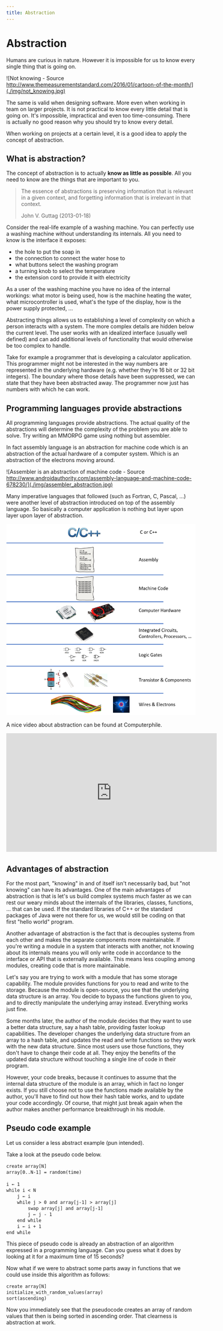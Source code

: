 ```yaml
---
title: Abstraction
---
```


# Abstraction

Humans are curious in nature. However it is impossible for us to know every single thing that is going on.

![Not knowing - Source http://www.themeasurementstandard.com/2016/01/cartoon-of-the-month/](./img/not_knowing.jpg)

The same is valid when designing software. More even when working in team on larger projects. It is not practical to know every little detail that is going on. It's impossible, impractical and even too time-consuming. There is actually no good reason why you should try to know every detail.

When working on projects at a certain level, it is a good idea to apply the concept of abstraction.

## What is abstraction?

The concept of abstraction is to actually **know as little as possible**. All you need to know are the things that are important to you.

> The essence of abstractions is preserving information that is relevant in a given context, and forgetting information that is irrelevant in that context.
>
> John V. Guttag (2013-01-18)

Consider the real-life example of a washing machine. You can perfectly use a washing machine without understanding its internals. All you need to know is the interface it exposes:

* the hole to put the soap in
* the connection to connect the water hose to
* what buttons select the washing program
* a turning knob to select the temperature
* the extension cord to provide it with electricity

As a user of the washing machine you have no idea of the internal workings: what motor is being used, how is the machine heating the water, what microcontroller is used, what's the type of the display, how is the power supply protected, ...

Abstracting things allows us to establishing a level of complexity on which a person interacts with a system. The more complex details are hidden below the current level. The user works with an idealized interface (usually well defined) and can add additional levels of functionality that would otherwise be too complex to handle.

Take for example a programmer that is developing a calculator application. This programmer might not be interested in the way numbers are represented in the underlying hardware (e.g. whether they're 16 bit or 32 bit integers). The boundary where those details have been suppressed, we can state that they have been abstracted away. The programmer now just has numbers with which he can work.

## Programming languages provide abstractions

All programming languages provide abstractions. The actual quality of the abstractions will determine the complexity of the problem you are able to solve. Try writing an MMORPG game using nothing but assembler.

In fact assembly language is an abstraction for machine code which is an abstraction of the actual hardware of a computer system. Which is an abstraction of the electrons moving around.

![Assembler is an abstraction of machine code - Source http://www.androidauthority.com/assembly-language-and-machine-code-678230/](./img/assembler_abstraction.jpg)

Many imperative languages that followed (such as Fortran, C, Pascal, ...) were another level of abstraction introduced on top of the assembly language. So basically a computer application is nothing but layer upon layer upon layer of abstraction.

![Layer upon layer of abstraction](./img/layer_upon_layer.png)

A nice video about abstraction can be found at Computerphile.

<iframe width="560" height="315" src="https://www.youtube.com/embed/ycl1VL0q1rs" frameborder="0" allow="accelerometer; autoplay; encrypted-media; gyroscope; picture-in-picture" allowfullscreen></iframe>

## Advantages of abstraction

For the most part, "knowing" in and of itself isn't necessarily bad, but "not knowing" can have its advantages. One of the main advantages of abstraction is that is let's us build complex systems much faster as we can rest our weary minds about the internals of the libraries, classes, functions, ... that can be used. If the standard libraries of C++ or the standard packages of Java were not there for us, we would still be coding on that first "hello world" program.

Another advantage of abstraction is the fact that is decouples systems from each other and makes the separate components more maintainable. If you're writing a module in a system that interacts with another, not knowing about its internals means you will only write code in accordance to the interface or API that is externally available. This means less coupling among modules, creating code that is more maintainable.

Let's say you are trying to work with a module that has some storage capability. The module provides functions for you to read and write to the storage. Because the module is open-source, you see that the underlying data structure is an array. You decide to bypass the functions given to you, and to directly manipulate the underlying array instead. Everything works just fine.

Some months later, the author of the module decides that they want to use a better data structure, say a hash table, providing faster lookup capabilities. The developer changes the underlying data structure from an array to a hash table, and updates the read and write functions so they work with the new data structure. Since most users use those functions, they don't have to change their code at all. They enjoy the benefits of the updated data structure without touching a single line of code in their program.

However, your code breaks, because it continues to assume that the internal data structure of the module is an array, which in fact no longer exists. If you still choose not to use the functions made available by the author, you'll have to find out how their hash table works, and to update your code accordingly. Of course, that might just break again when the author makes another performance breakthrough in his module.

## Pseudo code example

Let us consider a less abstract example (pun intended).

Take a look at the pseudo code below.

```text
create array[N]
array[0..N-1] = random(time)

i ← 1
while i < N
    j ← i
    while j > 0 and array[j-1] > array[j]
        swap array[j] and array[j-1]
        j ← j - 1
    end while
    i ← i + 1
end while
```

This piece of pseudo code is already an abstraction of an algorithm expressed in a programming language. Can you guess what it does by looking at it for a maximum time of 15 seconds?

Now what if we were to abstract some parts away in functions that we could use inside this algorithm as follows:

```text
create array[N]
initialize_with_random_values(array)
sort(ascending)
```

Now you immediately see that the pseudocode creates an array of random values that then is being sorted in ascending order. That clearness is abstraction at work.
